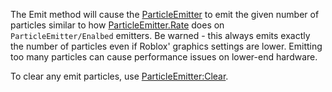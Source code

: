 The Emit method will cause the [ParticleEmitter](https://developer.roblox.com/en-us/api-reference/class/ParticleEmitter) to emit the given number of particles similar to how [ParticleEmitter.Rate](https://developer.roblox.com/en-us/api-reference/property/ParticleEmitter/Rate) does on `ParticleEmitter/Enalbed` emitters. Be warned - this always emits exactly the number of particles even if Roblox' graphics settings are lower. Emitting too many particles can cause performance issues on lower-end hardware.

To clear any emit particles, use [ParticleEmitter:Clear](https://developer.roblox.com/en-us/api-reference/function/ParticleEmitter/Clear).